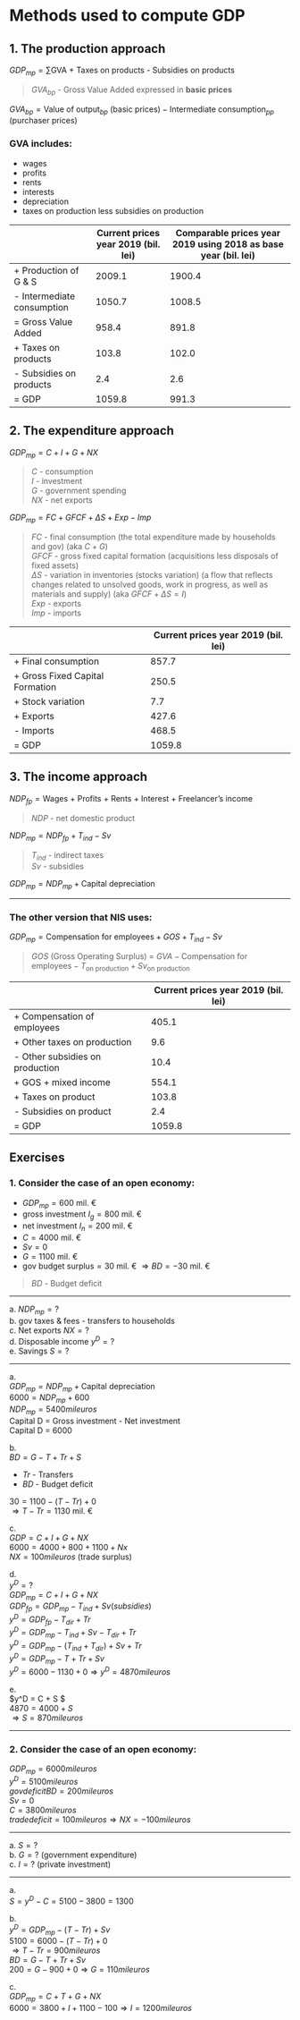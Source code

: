 # Methods used to compute GDP

## 1. The production approach

$GDP_{mp} = \sum \text{GVA + Taxes on products - Subsidies on products}$

> $GVA_{bp}$ - Gross Value Added expressed in **basic prices**

$GVA_{bp} = \text{Value of output}_{bp} \text{ (basic prices)} - \text{Intermediate consumption}_{pp} \text{ (purchaser prices)}$

### GVA includes:
- wages
- profits
- rents
- interests
- depreciation
- taxes on production less subsidies on production

| | Current prices year 2019 (bil. lei) | Comparable prices year 2019 using 2018 as base year (bil. lei) |
| ---- | ---- | ---- |
| + Production of G & S | 2009.1 | 1900.4
| - Intermediate consumption | 1050.7 | 1008.5
| = Gross Value Added | 958.4 | 891.8
| + Taxes on products | 103.8 | 102.0
| - Subsidies on products | 2.4 | 2.6
| = GDP | 1059.8 | 991.3

## 2. The expenditure approach

$GDP_{mp} = C + I + G + NX$
> $C$ - consumption  
> $I$ - investment  
> $G$ - government spending  
> $NX$ - net exports  

$GDP_{mp} = FC + GFCF + \Delta S + Exp - Imp$
> $FC$ - final consumption (the total expenditure made by households and gov) (aka $C+G$)  
> $GFCF$ - gross fixed capital formation (acquisitions less disposals of fixed assets)   
> $\Delta S$ - variation in inventories (stocks variation) (a flow that reflects changes related to unsolved goods, work in progress, as well as materials and supply) (aka $GFCF + \Delta S = I$)  
> $Exp$ - exports  
> $Imp$ - imports  

| | Current prices year 2019 (bil. lei) |
| ---- | ---- |
| + Final consumption | 857.7 |
| + Gross Fixed Capital Formation | 250.5 |
| + Stock variation | 7.7 |
| + Exports | 427.6 |
| - Imports | 468.5 |
| = GDP | 1059.8 |

## 3. The income approach
$NDP_{fp} = \text{Wages + Profits + Rents + Interest + Freelancer's income}$
> $NDP$ - net domestic product

$NDP_{mp} = NDP_{fp} + T_{ind} - Sv$  
> $T_{ind}$ - indirect taxes  
> $Sv$ - subsidies  

$GDP_{mp} = NDP_{mp} + \text{Capital depreciation}$

---

### The other version that NIS uses:

$GDP_{mp} = \text{Compensation for employees} + GOS + T_{ind} - Sv$  
> $GOS$ (Gross Operating Surplus) = $GVA - \text{Compensation for employees} - T_{\text{on production}} + Sv_{\text{on production}}$

| | Current prices year 2019 (bil. lei) |
| ---- | --- |
| + Compensation of employees | 405.1 |
| + Other taxes on production | 9.6 |
| - Other subsidies on production | 10.4 |
| + GOS + mixed income | 554.1 |
| + Taxes on product | 103.8 |
| - Subsidies on product | 2.4 |
| = GDP | 1059.8 | 

## Exercises
### 1. Consider the case of an open economy:

- $GDP_{mp} = 600$ mil. &euro;  
- $\text{gross investment } I_g = 800$ mil. &euro;  
- $\text{net investment } I_n = 200$ mil. &euro;  
- $C = 4000$ mil. &euro;  
- $Sv = 0$  
- $G = 1100$ mil. &euro;  
- $\text{gov budget surplus} = 30$ mil. &euro; $\Rightarrow BD = - 30$ mil. &euro;  
> $BD$ - Budget deficit

---

a. $NDP_{mp} = ?$  
b. gov taxes & fees - transfers to households  
c. Net exports $NX = ?$  
d. Disposable income $y^D = ?$  
e. Savings $S = ?$

---
a.  
$GDP_{mp} = NDP_{mp} + \text{Capital depreciation}$  
$6000 = NDP_{mp} + 600$  
$NDP_{mp} = 5400 mil euros$  
$\text{Capital D = Gross investment - Net investment}$  
$\text{Capital D = } 6000$  

b.  
$BD = G - T + Tr + S$  
- $Tr$ - Transfers  
- $BD$ - Budget deficit

$30 = 1100 - (T-Tr) + 0$  
$\Rightarrow T-Tr = 1130$ mil. &euro; 

c.  
$GDP = C + I + G + NX$  
$6000 = 4000 + 800 + 1100 + Nx$  
$NX = 100 mil euros$ (trade surplus)  

d.  
$y^D = ?$  
$GDP_{mp} = C + I + G + NX$  
$GDP_{fp} = GDP_{mp} - T_{ind} + Sv (subsidies)$  
$y^D = GDP_{fp} - T_{dir} + Tr$  
$y^D = GDP_{mp} - T_{ind} + Sv - T_{dir} + Tr$  
$y^D = GDP_{mp} - (T_{ind} + T_{dir}) + Sv + Tr$  
$y^D = GDP_{mp} - T + Tr + Sv$  
$y^D = 6000 - 1130 + 0 \Rightarrow y^D = 4870 mil euros$  

e.  
$y^D = C + S $  
$4870 = 4000 + S$  
$\Rightarrow S = 870 mil euros$  

---

### 2. Consider the case of an open economy:
$GDP_{mp} = 6000 mil euros$  
$y^D = 5100 mil euros$  
$gov deficit BD = 200 mil euros$  
$Sv = 0$  
$C = 3800 mil euros$  
$trade deficit = 100 mil euros \Rightarrow NX = -100 mil euros$  

---

a. $S = ?$  
b. $G = ?$ (government expenditure)  
c. $I = ?$ (private investment)

---

a.  
$S = y^D - C =  5100 - 3800 = 1300$

b.  
$y^D = GDP_{mp} - (T - Tr) + Sv$  
$5100 = 6000 - (T - Tr) + 0$  
$\Rightarrow T - Tr = 900 mil euros$  
$BD = G - T + Tr + Sv$  
$200 = G - 900 + 0 \Rightarrow G = 110 mil euros$

c.  
$GDP_{mp} = C + T + G + NX$  
$6000 = 3800 + I + 1100 - 100 \Rightarrow I = 1200 mil euros$